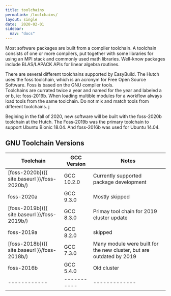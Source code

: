 ```yaml
---
title: toolchains
permalink: /toolchains/
layout: single
date:  2020-02-01
sidebar:
  nav: "docs"
---
```


Most software packages are built from a compiler toolchain. A toolchain consists of one or more compilers, put
together with some libraries for using an MPI stack and commonly used math libraries. Well-know packages 
include BLAS/LAPACK APIs for linear algebra routines.

There are several different toolchains supported by EasyBuild. The Hutch uses the foss toolchain, which
is an acronym for Free Open Source Software. Foss is based on the GNU compiler tools.  
Toolchains are currated twice a year and named for the year and labeled a or b, ie: foss-2019b.
When loading multible modules for a workflow always load tools from the same toolchain. Do not mix and
match tools from different toolchains. j

Begining in the fall of 2020, new software will be built with the foss-2020b toolchain at the Hutch. The
Foss-2019b was the primary toolchain to support Ubuntu Bionic 18.04. And foss-2016b was used for Ubuntu 14.04.

## GNU Toolchain Versions

| Toolchain | GCC Version | Notes |
| ----------|-------------| ---------|
| [foss-2020b]({{ site.baseurl }}/foss-2020b/) | GCC 10.2.0 | Currently supported package development |
| foss-2020a | GCC 9.3.0 | Mostly skipped | 
| [foss-2019b]({{ site.baseurl }}/foss-2019b/) | GCC 8.3.0 | Primay tool chain for 2019 cluster update |
| foss-2019a | GCC 8.2.0 | skipped |
| [foss-2018b]({{ site.baseurl }}/foss-2018b/) | GCC 7.3.0 | Many module were built for the new cluster, but are outdated by 2019 |
| foss-2016b | GCC 5.4.0 | Old cluster |
|------------|-----------|-------------|


